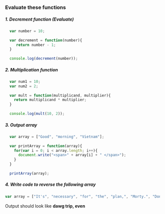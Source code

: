 ### Evaluate these functions

##### 1. Decrement function (Evaluate)
```javascript
  var number = 10;
  
  var decrement = function(number){
     return number - 1;
  }
  
  console.log(decrement(number));
```

##### 2. Multiplication function
```javascript
  var num1 = 10;
  var num2 = 2;
  
  var mult = function(multiplicand, multiplier){
    return multiplicand * multiplier;
  }
  
  console.log(mult(10, 2));
```

##### 3. Output array
```javascript
  var array = ["Good", "morning", "Vietnam"];
  
  var printArray = function(array){
    for(var i = 0; i < array.length; i++){
      document.write("<span>" + array[i] + " </span>");
    }
  }
  
  printArray(array);
```

##### 4. Write code to reverse the following array
```javascript
var array = ["It's", "necessary", "for", "the", "plan,", "Morty.", "Don't", "even", "trip,", "dawg."];
```
Output should look like __dawg trip, even__
